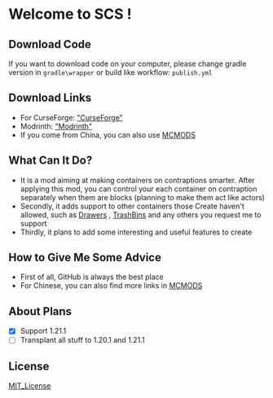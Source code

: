 # Welcome to SCS !
## Download Code
If you want to download code on your computer, please change gradle version in `gradle\wrapper` or build like workflow: `publish.yml`
## Download Links
* For CurseForge: ["CurseForge"](https://www.curseforge.com/minecraft/mc-mods/smartercontraptionstorage)
* Modrinth: ["Modrinth"](https://modrinth.com/mod/smarter-contraption-storage)
* If you come from China, you can also use [MCMODS](https://www.mcmod.cn/class/15306.html)
## What Can It Do?
* It is a mod aiming at making containers on contraptions smarter. After applying this mod, you can control your each container on contraption separately when them are blocks (planning to make them act like actors)
* Secondly, it adds support to other containers those Create haven't allowed, such as [Drawers](https://www.curseforge.com/minecraft/mc-mods/storage-drawers) , [TrashBins](https://www.curseforge.com/minecraft/mc-mods/trash-cans) and any others you request me to support
* Thirdly, it plans to add some interesting and useful features to create
## How to Give Me Some Advice
* First of all, GitHub is always the best place
* For Chinese, you can also find more links in [MCMODS](https://www.mcmod.cn/class/15306.html)
## About Plans
- [x] Support 1.21.1
- [ ] Transplant all stuff to 1.20.1 and 1.21.1
## License
[MIT_License](https://mit-license.org/)